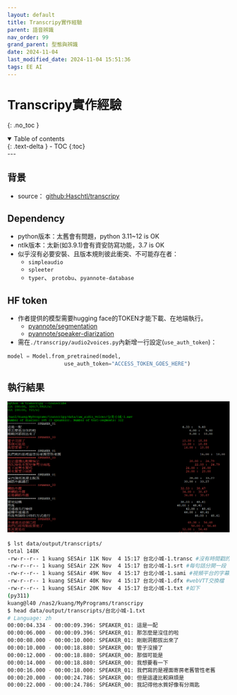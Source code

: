 ```yaml
---
layout: default
title: Transcripy實作經驗
parent: 語音辨識
nav_order: 99
grand_parent: 型態與辨識
date: 2024-11-04
last_modified_date: 2024-11-04 15:51:36
tags: EE AI
---
```


# Transcripy實作經驗

{: .no_toc }

<details open markdown="block">
  <summary>
    Table of contents
  </summary>
  {: .text-delta }
- TOC
{:toc}
</details>
---

## 背景

- source： [github:Haschtl/transcripy](https://github.com/Haschtl/transcripy/tree/main)

## Dependency

- python版本：太舊會有問題，python 3.11~12 is OK
- ntlk版本：太新(如3.9.1)會有資安防寫功能，3.7 is OK
- 似乎沒有必要安裝、且版本規則彼此衝突、不可能存在者：
  - `simpleaudio`
  - `spleeter`
  - `typer`、 `protobu`、`pyannote-database`

## HF token

- 作者提供的模型需要hugging face的TOKEN才能下載、在地端執行。
  - [pyannote/segmentation](https://huggingface.co/pyannote/segmentation)
  - [pyannote/speaker-diarization](https://huggingface.co/pyannote/speaker-diarization)
- 需在`./transcripy/audio2voices.py`內新增一行設定(`use_auth_token`)：

```python
model = Model.from_pretrained(model, 
                  use_auth_token="ACCESS_TOKEN_GOES_HERE")
```

## 執行結果

![](2024-11-04-16-15-22.png)

```bash
$ lst data/output/transcripts/
total 148K
-rw-r--r-- 1 kuang SESAir 11K Nov  4 15:17 台北小城-1.transc #沒有時間戳的連續TXT檔
-rw-r--r-- 1 kuang SESAir 22K Nov  4 15:17 台北小城-1.srt #每句話分開一段
-rw-r--r-- 1 kuang SESAir 49K Nov  4 15:17 台北小城-1.sami #視頻平台的字幕顯示
-rw-r--r-- 1 kuang SESAir 40K Nov  4 15:17 台北小城-1.dfx #webVTT交換檔
-rw-r--r-- 1 kuang SESAir 20K Nov  4 15:17 台北小城-1.txt #如下
(py311)
kuang@l40 /nas2/kuang/MyPrograms/transcripy
$ head data/output/transcripts/台北小城-1.txt
# Language: zh
00:00:04.334 - 00:00:09.396: SPEAKER_01: 這是一配
00:00:06.000 - 00:00:09.396: SPEAKER_01: 那怎麼是沒住的啦
00:00:08.000 - 00:00:10.000: SPEAKER_01: 剛剛洞都拔出來了
00:00:10.000 - 00:00:18.880: SPEAKER_00: 管子沒接了
00:00:12.000 - 00:00:18.880: SPEAKER_00: 那個可能是
00:00:14.000 - 00:00:18.880: SPEAKER_00: 我想要看一下
00:00:16.000 - 00:00:18.000: SPEAKER_01: 我們寫的是裡面寄房老舊管性老舊
00:00:20.000 - 00:00:24.786: SPEAKER_00: 但是這邊比較麻煩是
00:00:22.000 - 00:00:24.786: SPEAKER_00: 我記得他水質好像有分兩匙
```

